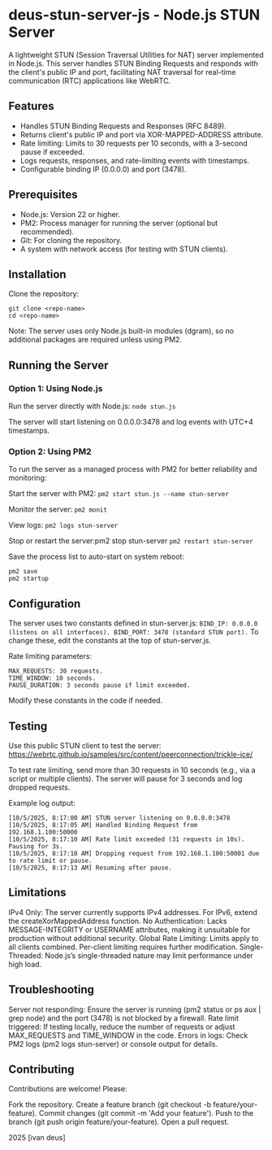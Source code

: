 # deus-stun-server-js - Node.js STUN Server
A lightweight STUN (Session Traversal Utilities for NAT) server implemented in Node.js. This server handles STUN Binding Requests and responds with the client's public IP and port, facilitating NAT traversal for real-time communication (RTC) applications like WebRTC. 

## Features

- Handles STUN Binding Requests and Responses (RFC 8489).
- Returns client's public IP and port via XOR-MAPPED-ADDRESS attribute.
- Rate limiting: Limits to 30 requests per 10 seconds, with a 3-second pause if exceeded.
- Logs requests, responses, and rate-limiting events with timestamps.
- Configurable binding IP (0.0.0.0) and port (3478).

## Prerequisites

- Node.js: Version 22 or higher.
- PM2: Process manager for running the server (optional but recommended).
- Git: For cloning the repository.
- A system with network access (for testing with STUN clients).

## Installation

Clone the repository:
```
git clone <repo-name>
cd <repo-name>
```
Note: The server uses only Node.js built-in modules (dgram), so no additional packages are required unless using PM2.

## Running the Server
### Option 1: Using Node.js
Run the server directly with Node.js:
`node stun.js`

The server will start listening on 0.0.0.0:3478 and log events with UTC+4 timestamps.
### Option 2: Using PM2
To run the server as a managed process with PM2 for better reliability and monitoring:

Start the server with PM2:
`pm2 start stun.js --name stun-server`

Monitor the server: `pm2 monit`

View logs: `pm2 logs stun-server`

Stop or restart the server:pm2 stop stun-server
`pm2 restart stun-server`

Save the process list to auto-start on system reboot:
```
pm2 save
pm2 startup
```
## Configuration
The server uses two constants defined in stun-server.js:
``
BIND_IP: 0.0.0.0 (listens on all interfaces).
BIND_PORT: 3478 (standard STUN port).
``
To change these, edit the constants at the top of stun-server.js.

Rate limiting parameters:
```
MAX_REQUESTS: 30 requests.
TIME_WINDOW: 10 seconds.
PAUSE_DURATION: 3 seconds pause if limit exceeded.
```
Modify these constants in the code if needed.

## Testing

Use this public STUN client to test the server:
https://webrtc.github.io/samples/src/content/peerconnection/trickle-ice/

To test rate limiting, send more than 30 requests in 10 seconds (e.g., via a script or multiple clients). The server will pause for 3 seconds and log dropped requests.

Example log output:
```
[10/5/2025, 8:17:00 AM] STUN server listening on 0.0.0.0:3478
[10/5/2025, 8:17:05 AM] Handled Binding Request from 192.168.1.100:50000
[10/5/2025, 8:17:10 AM] Rate limit exceeded (31 requests in 10s). Pausing for 3s.
[10/5/2025, 8:17:10 AM] Dropping request from 192.168.1.100:50001 due to rate limit or pause.
[10/5/2025, 8:17:13 AM] Resuming after pause.
```
## Limitations

IPv4 Only: The server currently supports IPv4 addresses. For IPv6, extend the createXorMappedAddress function.
No Authentication: Lacks MESSAGE-INTEGRITY or USERNAME attributes, making it unsuitable for production without additional security.
Global Rate Limiting: Limits apply to all clients combined. Per-client limiting requires further modification.
Single-Threaded: Node.js’s single-threaded nature may limit performance under high load.

## Troubleshooting

Server not responding: Ensure the server is running (pm2 status or ps aux | grep node) and the port (3478) is not blocked by a firewall.
Rate limit triggered: If testing locally, reduce the number of requests or adjust MAX_REQUESTS and TIME_WINDOW in the code.
Errors in logs: Check PM2 logs (pm2 logs stun-server) or console output for details.

## Contributing
Contributions are welcome! Please:

Fork the repository.
Create a feature branch (git checkout -b feature/your-feature).
Commit changes (git commit -m 'Add your feature').
Push to the branch (git push origin feature/your-feature).
Open a pull request.

2025 [ivan deus]
